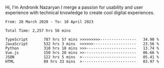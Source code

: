 Hi, I'm Andronik Nazaryan
I merge a passion for usability and user experience with technical knowledge to create cool digital experiences.


<!--START_SECTION:waka-->

```text
From: 28 March 2020 - To: 10 April 2023

Total Time: 2,257 hrs 56 mins

TypeScript       787 hrs 57 mins >>>>>>>>>----------------   34.90 %
JavaScript       532 hrs 3 mins  >>>>>>-------------------   23.56 %
Python           310 hrs 18 mins >>>----------------------   13.74 %
Vue.js           150 hrs 20 mins >>-----------------------   06.66 %
JSON             122 hrs 5 mins  >------------------------   05.41 %
HTML             89 hrs 33 mins  >------------------------   03.97 %
```

<!--END_SECTION:waka-->
